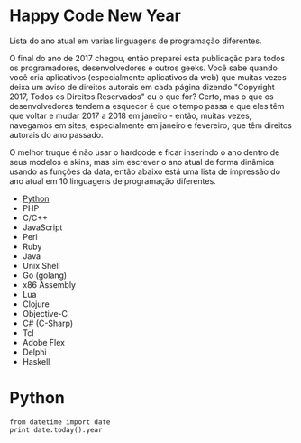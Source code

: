 # Happy Code New Year

Lista do ano atual em varias linguagens de programação diferentes.

O final do ano de 2017 chegou, então preparei esta publicação para todos os programadores, desenvolvedores e outros geeks. Você sabe quando você cria aplicativos (especialmente aplicativos da web) que muitas vezes deixa um aviso de direitos autorais em cada página dizendo "Copyright 2017, Todos os Direitos Reservados" ou o que for? Certo, mas o que os desenvolvedores tendem a esquecer é que o tempo passa e que eles têm que voltar e mudar 2017 a 2018 em janeiro - então, muitas vezes, navegamos em sites, especialmente em janeiro e fevereiro, que têm direitos autorais do ano passado.

O melhor truque é não usar o hardcode e ficar inserindo o ano dentro de seus modelos e skins, mas sim escrever o ano atual de forma dinâmica usando as funções da data, então abaixo está uma lista de impressão do ano atual em 10 linguagens de programação diferentes.

- [Python](#Python)
- PHP
- C/C++
- JavaScript
- Perl
- Ruby
- Java
- Unix Shell
- Go (golang)
- x86 Assembly
- Lua
- Clojure
- Objective-C
- C# (C-Sharp)
- Tcl
- Adobe Flex
- Delphi
- Haskell

# Python
```
from datetime import date
print date.today().year
```
